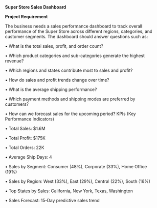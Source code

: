 **Super Store Sales Dashboard**

**Project Requirement**

The business needs a sales performance dashboard to track overall performance of the
Super Store across different regions, categories, and customer segments.
The dashboard should answer questions such as:

• What is the total sales, profit, and order count?

• Which product categories and sub-categories generate the highest revenue?

• Which regions and states contribute most to sales and profit?

• How do sales and profit trends change over time?

• What is the average shipping performance?

• Which payment methods and shipping modes are preferred by customers?

• How can we forecast sales for the upcoming period?
KPIs (Key Performance Indicators)

• Total Sales: $1.6M

• Total Profit: $175K

• Total Orders: 22K

• Average Ship Days: 4

• Sales by Segment: Consumer (48%), Corporate (33%), Home Office (19%)

• Sales by Region: West (33%), East (29%), Central (22%), South (16%)

• Top States by Sales: California, New York, Texas, Washington

• Sales Forecast: 15-Day predictive sales trend
